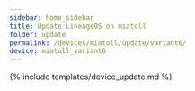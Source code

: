 ```yaml
---
sidebar: home_sidebar
title: Update LineageOS on miatoll
folder: update
permalink: /devices/miatoll/update/variant6/
device: miatoll_variant6
---
```

{% include templates/device_update.md %}
